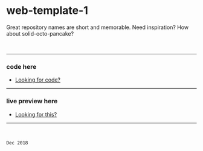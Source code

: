 # web-template-1
Great repository names are short and memorable. Need inspiration? How about solid-octo-pancake?

</br>

---

 ### code here
  - [Looking for code?](https://github.com/space-hound/web-template-1)
  
----

 ### live preview here
  - [Looking for this?](https://space-hound.github.io/web-template-1/)

----

</br>

`Dec 2018`

